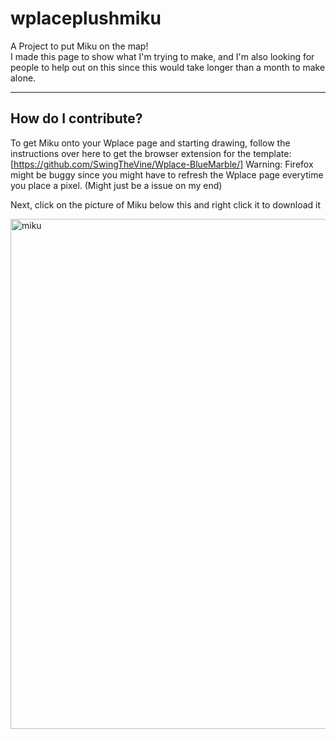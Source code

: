 # wplaceplushmiku
A Project to put Miku on the map!   
I made this page to show what I'm trying to make, and I'm also looking for people to help out on this since this would take longer than a month to make alone.
______________________________________________________________________________________________________________________________________________________________
How do I contribute?
------------------
To get Miku onto your Wplace page and starting drawing, follow the instructions over here to get the browser extension for the template: [https://github.com/SwingTheVine/Wplace-BlueMarble/]
Warning: Firefox might be buggy since you might have to refresh the Wplace page everytime you place a pixel. (Might just be a issue on my end)

Next, click on the picture of Miku below this and right click it to download it


<img width="762" height="816" alt="miku" src="https://github.com/user-attachments/assets/47a74532-1ec2-4659-af35-b0fe4b29aba4" />
